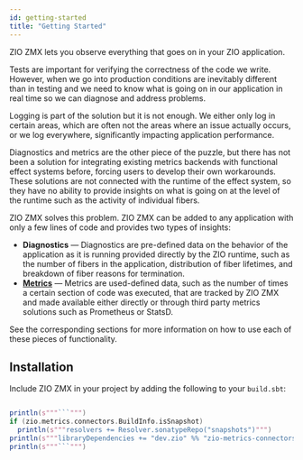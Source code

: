 ```yaml
---
id: getting-started
title: "Getting Started"
---
```


ZIO ZMX lets you observe everything that goes on in your ZIO application.

Tests are important for verifying the correctness of the code we write. However, when we go into production conditions 
are inevitably different than in testing and we need to know what is going on in our application in real time so we 
can diagnose and address problems.

Logging is part of the solution but it is not enough. We either only log in certain areas, which are often not the 
areas where an issue actually occurs, or we log everywhere, significantly impacting application performance.

Diagnostics and metrics are the other piece of the puzzle, but there has not been a solution for integrating existing 
metrics backends with functional effect systems before, forcing users to develop their own workarounds. These solutions 
are not connected with the runtime of the effect system, so they have no ability to provide insights on what is going 
on at the level of the runtime such as the activity of individual fibers.

ZIO ZMX solves this problem. ZIO ZMX can be added to any application with only a few lines of code and provides 
two types of insights:

 - **Diagnostics** — Diagnostics are pre-defined data on the behavior of the application as it is running provided directly by the ZIO runtime, such as the number of fibers in the application, distribution of fiber lifetimes, and breakdown of fiber reasons for termination.
 - **[Metrics](metrics/index.md)** — Metrics are used-defined data, such as the number of times a certain section of code was executed, that are tracked by ZIO ZMX and made available either directly or through third party metrics solutions such as Prometheus or StatsD.

See the corresponding sections for more information on how to use each of these pieces of functionality.

## Installation

Include ZIO ZMX in your project by adding the following to your `build.sbt`:

```scala mdoc:passthrough

println(s"""```""")
if (zio.metrics.connectors.BuildInfo.isSnapshot)
  println(s"""resolvers += Resolver.sonatypeRepo("snapshots")""")
println(s"""libraryDependencies += "dev.zio" %% "zio-metrics-connectors" % "${zio.metrics.connectors.BuildInfo.version}"""")
println(s"""```""")

```


